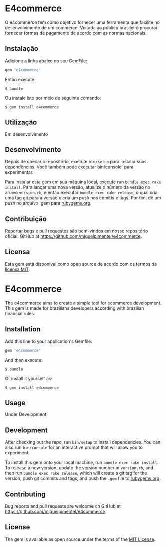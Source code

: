 # E4commerce

O e4commerce tem como objetivo fornecer uma ferramenta que facilite no desenvolvimento de um commerce. Voltada ao público brasileiro procurar fornecer formas de pagamento de acordo com as normas nacionais.

## Instalação

Adicione a linha abaixo no seu GemFile:

```ruby
gem 'e4commerce'
```

Então execute:

    $ bundle

Ou instale isto por meio do seguinte comando:

    $ gem install e4commerce

## Utilização

Em desenvolvimento

## Desenvolvimento

Depois de checar o repositório, execute `bin/setup` para instalar suas dependências. Você também pode executar bin/console` para experimentar.

Para instalar esta gem em sua máquina local, execute run `bundle exec rake install`. Para lançar uma nova versão, atualize o número da versão no aruivo `version.rb`, e então executar `bundle exec rake release`, o qual cria uma tag git para a versão e cria um push nos comitts e tags. Por fim, dê um push no arquivo .gem para [rubygems.org](https://rubygems.org).

## Contribuição


Reportar bugs e pull requestes são bem-vindos em nosso repositório oficial: GitHub at https://github.com/miguelpimentel/e4commerce.


## Licensa

Esta gem está disponível como open source de acordo com os termos da [licensa MIT](http://opensource.org/licenses/MIT).



# E4commerce

The e4commerce aims to create a simple tool for ecommerce development. This gem is made for brazilians developers according with brazilian financial rules.


## Installation

Add this line to your application's Gemfile:

```ruby
gem 'e4commerce'
```

And then execute:

    $ bundle

Or install it yourself as:

    $ gem install e4commerce

## Usage

Under Development

## Development

After checking out the repo, run `bin/setup` to install dependencies. You can also run `bin/console` for an interactive prompt that will allow you to experiment.

To install this gem onto your local machine, run `bundle exec rake install`. To release a new version, update the version number in `version.rb`, and then run `bundle exec rake release`, which will create a git tag for the version, push git commits and tags, and push the `.gem` file to [rubygems.org](https://rubygems.org).

## Contributing

Bug reports and pull requests are welcome on GitHub at https://github.com/miguelpimentel/e4commerce.


## License

The gem is available as open source under the terms of the [MIT License](http://opensource.org/licenses/MIT).

